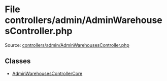 File controllers/admin/AdminWarehousesController.php
=========

Source: [controllers/admin/AdminWarehousesController.php](https://github.com/PrestaShop/PrestaShop/blob/1.6.0.1/controllers/admin/AdminWarehousesController.php)


Classes
-------

* [AdminWarehousesControllerCore](class.AdminWarehousesControllerCore.md)

